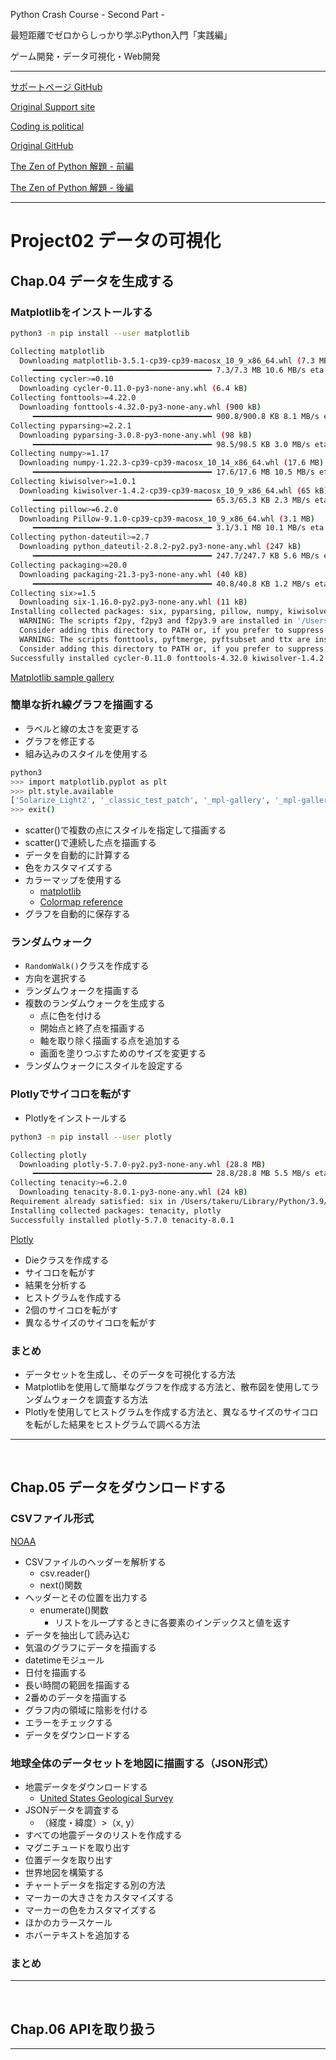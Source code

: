 Python Crash Course - Second Part -

最短距離でゼロからしっかり学ぶPython入門「実践編」

ゲーム開発・データ可視化・Web開発

---

[サポートページ GitHub](https://github.com/takanory/saitan-python)

[Original Support site](https://nostarch.com/pythoncrashcourse2e)

[Coding is political](https://ehmatthes.github.io/pcc_2e/)

[Original GitHub](https://github.com/ehmatthes/pcc_2e/)

[The Zen of Python 解題 - 前編](https://atsuoishimoto.hatenablog.com/entry/20100920/1284986066)

[The Zen of Python 解題 - 後編](https://atsuoishimoto.hatenablog.com/entry/20100926/1285508015)

---

# Project02 データの可視化

## Chap.04 データを生成する

### Matplotlibをインストールする

```bash
python3 -m pip install --user matplotlib
```

```bash
Collecting matplotlib
  Downloading matplotlib-3.5.1-cp39-cp39-macosx_10_9_x86_64.whl (7.3 MB)
     ━━━━━━━━━━━━━━━━━━━━━━━━━━━━━━━━━━━━━━━━ 7.3/7.3 MB 10.6 MB/s eta 0:00:00
Collecting cycler>=0.10
  Downloading cycler-0.11.0-py3-none-any.whl (6.4 kB)
Collecting fonttools>=4.22.0
  Downloading fonttools-4.32.0-py3-none-any.whl (900 kB)
     ━━━━━━━━━━━━━━━━━━━━━━━━━━━━━━━━━━━━━━━━ 900.8/900.8 KB 8.1 MB/s eta 0:00:00
Collecting pyparsing>=2.2.1
  Downloading pyparsing-3.0.8-py3-none-any.whl (98 kB)
     ━━━━━━━━━━━━━━━━━━━━━━━━━━━━━━━━━━━━━━━━ 98.5/98.5 KB 3.0 MB/s eta 0:00:00
Collecting numpy>=1.17
  Downloading numpy-1.22.3-cp39-cp39-macosx_10_14_x86_64.whl (17.6 MB)
     ━━━━━━━━━━━━━━━━━━━━━━━━━━━━━━━━━━━━━━━━ 17.6/17.6 MB 10.5 MB/s eta 0:00:00
Collecting kiwisolver>=1.0.1
  Downloading kiwisolver-1.4.2-cp39-cp39-macosx_10_9_x86_64.whl (65 kB)
     ━━━━━━━━━━━━━━━━━━━━━━━━━━━━━━━━━━━━━━━━ 65.3/65.3 KB 2.3 MB/s eta 0:00:00
Collecting pillow>=6.2.0
  Downloading Pillow-9.1.0-cp39-cp39-macosx_10_9_x86_64.whl (3.1 MB)
     ━━━━━━━━━━━━━━━━━━━━━━━━━━━━━━━━━━━━━━━━ 3.1/3.1 MB 10.1 MB/s eta 0:00:00
Collecting python-dateutil>=2.7
  Downloading python_dateutil-2.8.2-py2.py3-none-any.whl (247 kB)
     ━━━━━━━━━━━━━━━━━━━━━━━━━━━━━━━━━━━━━━━━ 247.7/247.7 KB 5.6 MB/s eta 0:00:00
Collecting packaging>=20.0
  Downloading packaging-21.3-py3-none-any.whl (40 kB)
     ━━━━━━━━━━━━━━━━━━━━━━━━━━━━━━━━━━━━━━━━ 40.8/40.8 KB 1.2 MB/s eta 0:00:00
Collecting six>=1.5
  Downloading six-1.16.0-py2.py3-none-any.whl (11 kB)
Installing collected packages: six, pyparsing, pillow, numpy, kiwisolver, fonttools, cycler, python-dateutil, packaging, matplotlib
  WARNING: The scripts f2py, f2py3 and f2py3.9 are installed in '/Users/takeru/Library/Python/3.9/bin' which is not on PATH.
  Consider adding this directory to PATH or, if you prefer to suppress this warning, use --no-warn-script-location.
  WARNING: The scripts fonttools, pyftmerge, pyftsubset and ttx are installed in '/Users/takeru/Library/Python/3.9/bin' which is not on PATH.
  Consider adding this directory to PATH or, if you prefer to suppress this warning, use --no-warn-script-location.
Successfully installed cycler-0.11.0 fonttools-4.32.0 kiwisolver-1.4.2 matplotlib-3.5.1 numpy-1.22.3 packaging-21.3 pillow-9.1.0 pyparsing-3.0.8 python-dateutil-2.8.2 six-1.16.0
```

[Matplotlib sample gallery](https://matplotlib.org/stable/gallery/index.html)

### 簡単な折れ線グラフを描画する

- ラベルと線の太さを変更する
- グラフを修正する
- 組み込みのスタイルを使用する

```bash
python3
>>> import matplotlib.pyplot as plt
>>> plt.style.available
['Solarize_Light2', '_classic_test_patch', '_mpl-gallery', '_mpl-gallery-nogrid', 'bmh', 'classic', 'dark_background', 'fast', 'fivethirtyeight', 'ggplot', 'grayscale', 'seaborn', 'seaborn-bright', 'seaborn-colorblind', 'seaborn-dark', 'seaborn-dark-palette', 'seaborn-darkgrid', 'seaborn-deep', 'seaborn-muted', 'seaborn-notebook', 'seaborn-paper', 'seaborn-pastel', 'seaborn-poster', 'seaborn-talk', 'seaborn-ticks', 'seaborn-white', 'seaborn-whitegrid', 'tableau-colorblind10']
>>> exit()
```

- scatter()で複数の点にスタイルを指定して描画する
- scatter()で連続した点を描画する
- データを自動的に計算する
- 色をカスタマイズする
- カラーマップを使用する
  - [matplotlib](https://matplotlib.org/)
  - [Colormap reference](https://matplotlib.org/stable/gallery/color/colormap_reference.html?highlight=colormap%20reference)
- グラフを自動的に保存する

### ランダムウォーク

- `RandomWalk()`クラスを作成する
- 方向を選択する
- ランダムウォークを描画する
- 複数のランダムウォークを生成する
  - 点に色を付ける
  - 開始点と終了点を描画する
  - 軸を取り除く描画する点を追加する
  - 画面を塗りつぶすためのサイズを変更する
- ランダムウォークにスタイルを設定する

### Plotlyでサイコロを転がす

- Plotlyをインストールする

```bash
python3 -m pip install --user plotly
```

```bash
Collecting plotly
  Downloading plotly-5.7.0-py2.py3-none-any.whl (28.8 MB)
     ━━━━━━━━━━━━━━━━━━━━━━━━━━━━━━━━━━━━━━━━ 28.8/28.8 MB 5.5 MB/s eta 0:00:00
Collecting tenacity>=6.2.0
  Downloading tenacity-8.0.1-py3-none-any.whl (24 kB)
Requirement already satisfied: six in /Users/takeru/Library/Python/3.9/lib/python/site-packages (from plotly) (1.16.0)
Installing collected packages: tenacity, plotly
Successfully installed plotly-5.7.0 tenacity-8.0.1
```

[Plotly](https://plot.ly/python/)

- Dieクラスを作成する
- サイコロを転がす
- 結果を分析する
- ヒストグラムを作成する
- 2個のサイコロを転がす
- 異なるサイズのサイコロを転がす

### まとめ

- データセットを生成し、そのデータを可視化する方法
- Matplotlibを使用して簡単なグラフを作成する方法と、散布図を使用してランダムウォークを調査する方法
- Plotlyを使用してヒストグラムを作成する方法と、異なるサイズのサイコロを転がした結果をヒストグラムで調べる方法

---

&nbsp;

## Chap.05 データをダウンロードする

### CSVファイル形式

[NOAA](https://ncdc.noaa.gov/cdo-web/)

- CSVファイルのヘッダーを解析する
  - csv.reader()
  - next()関数
- ヘッダーとその位置を出力する
  - enumerate()関数
    - リストをループするときに各要素のインデックスと値を返す
- データを抽出して読み込む
- 気温のグラフにデータを描画する
- datetimeモジュール
- 日付を描画する
- 長い時間の範囲を描画する
- 2番めのデータを描画する
- グラフ内の領域に陰影を付ける
- エラーをチェックする
- データをダウンロードする

### 地球全体のデータセットを地図に描画する（JSON形式）

- 地震データをダウンロードする
  - [United States Geological Survey](https://earthquake.usgs.gov/earthquakes/feed/)
- JSONデータを調査する
  - （経度・緯度）>（x, y）
- すべての地震データのリストを作成する
- マグニチュードを取り出す
- 位置データを取り出す
- 世界地図を構築する
- チャートデータを指定する別の方法
- マーカーの大きさをカスタマイズする
- マーカーの色をカスタマイズする
- ほかのカラースケール
- ホバーテキストを追加する

### まとめ

---

&nbsp;

## Chap.06 APIを取り扱う

---

&nbsp;
